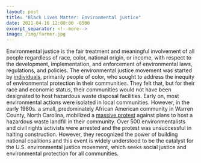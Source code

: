 ```yaml
---
layout: post
title: "Black Lives Matter: Environmental justice"
date: 2021-04-16 12:00:00 -0500
excerpt_separator: <!--more-->
image: /img/farmer.jpg
---
```


Environmental justice is the fair treatment and meaningful involvement of all people regardless of race, color, national origin, or income, with respect to the development, implementation, and enforcement <!--more--> of environmental laws, regulations, and policies. The environmental justice movement was started by [individuals][individuals], primarily people of color, who sought to address the inequity of environmental protection in their communities. They felt that, but for their race and economic status, their communities would not have been designated to host hazardous waste disposal facilities. Early on, most environmental actions were isolated in local communities. However, in the early 1980s. a small, predominately African American community in Warren County, North Carolina, mobilized a [massive protest][protest] against plans to host a hazardous waste landfill in their community. Over 500 environmentalists and civil rights activists were arrested and the protest was unsuccessful in halting construction. However, they recognized the power of building national coalitions and this event is widely understood to be the catalyst for the U.S. environmental justice movement, which seeks social justice and environmental protection for all communities.

[individuals]: http://r20.rs6.net/tn.jsp?f=001XcQsvZjNK9g2b0E3cKAwAzBz1y7JjDEzHQX_MPUhwOoDgIROsUr8lGL0F70t2HJ07J_fMAFMGVKNuZ8eRLrsgKE6Rbqhp8KgPazXBWtaintPvX6PYyxLHW_3o9U5cVIL3GwI17xCpzZea_5wBdPDq1ckm_3h281Jvp1Ir4aaoRUnz2thvhGWuSCVPwYTr6t6nzLGm_UpmrLgQ2XNm2s8gPiU5ujT3Acgp72d9K2MIIQ=&c=uo7UExWXisooAgElEKBpEEGj5jH_F-rOr66wZCZmqrtoJ1A61elK7w==&ch=_AvtuzJAscopWHnYrUGHvoUHAi68KEeJTy0bCHUT0mQXC-0z1zjV2w==
[protest]: http://r20.rs6.net/tn.jsp?f=001XcQsvZjNK9g2b0E3cKAwAzBz1y7JjDEzHQX_MPUhwOoDgIROsUr8lGL0F70t2HJ0HK9QDOA-wHJj66eWduC6TbSKd7yCJOlKVvKLPOzCEeJS2tmqwdd93gZkydWqtiLD1sS0aHD1WKIRlTWt4yPqfvR8xLRCEW3m_ADCpKaSNIw=&c=uo7UExWXisooAgElEKBpEEGj5jH_F-rOr66wZCZmqrtoJ1A61elK7w==&ch=_AvtuzJAscopWHnYrUGHvoUHAi68KEeJTy0bCHUT0mQXC-0z1zjV2w==
